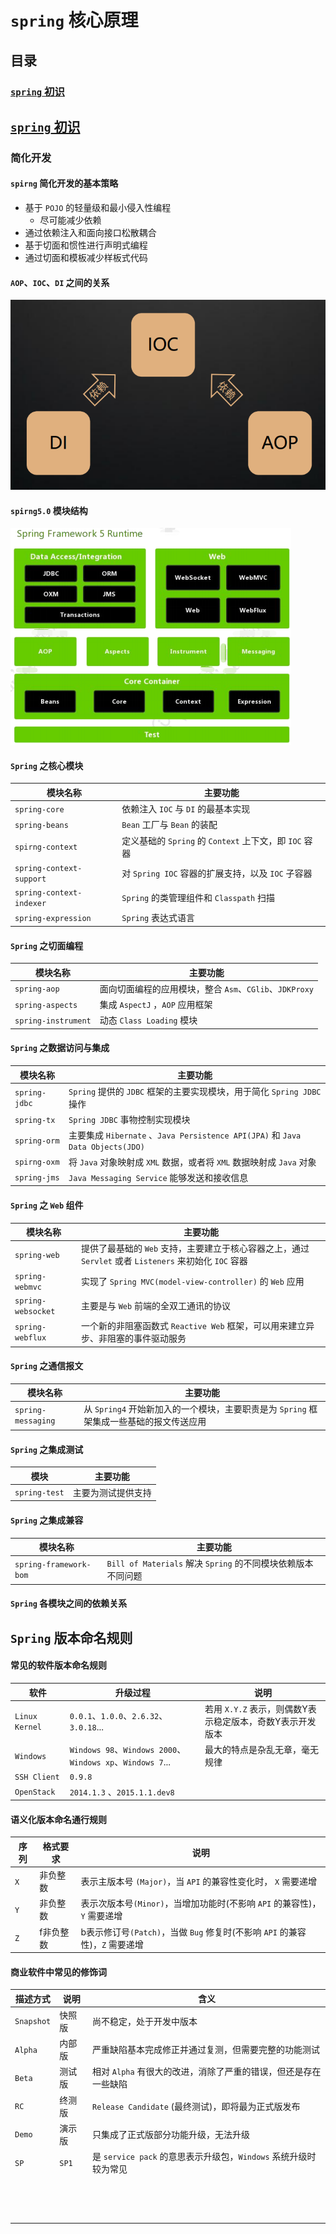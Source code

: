 # `spring` 核心原理

## 目录

### <a name="preparatory-knowing-head" href="#preparatory-knowing">`spring` 初识</a>



## <a name="preparatory-knowing" href="#preparatory-knowing-head">`spring` 初识</a>

### 简化开发

#### `spirng` 简化开发的基本策略

* 基于 `POJO` 的轻量级和最小侵入性编程
  * 尽可能减少依赖
* 通过依赖注入和面向接口松散耦合
* 基于切面和惯性进行声明式编程
* 通过切面和模板减少样板式代码

#### `AOP`、`IOC`、`DI` 之间的关系

![relation-aop-ioc-di](https://raw.githubusercontent.com/jinminer/docs/master/spring-framework/spring-preparatory-knowing/relation-aop-ioc-di.png)



#### `spirng5.0` 模块结构

![spring-framework-5-runtime](https://raw.githubusercontent.com/jinminer/docs/master/spring-framework/spring-preparatory-knowing/spring-framework-5-runtime.png)



#### `Spring` 之核心模块

| 模块名称                 | 主要功能                                               |
| ------------------------ | ------------------------------------------------------ |
| `spring-core`            | 依赖注入 `IOC` 与 `DI` 的最基本实现                    |
| `spring-beans`           | `Bean` 工厂与 `Bean` 的装配                            |
| `spirng-context`         | 定义基础的 `Spring` 的 `Context` 上下文，即 `IOC` 容器 |
| `spring-context-support` | 对 `Spring IOC` 容器的扩展支持，以及 `IOC` 子容器      |
| `spring-context-indexer` | `Spring` 的类管理组件和 `Classpath` 扫描               |
| `spring-expression`      | `Spring` 表达式语言                                    |



#### `Spring` 之切面编程

| 模块名称            | 主要功能                                                |
| ------------------- | ------------------------------------------------------- |
| `spring-aop`        | 面向切面编程的应用模块，整合 `Asm`、`CGlib`、`JDKProxy` |
| `spring-aspects`    | 集成 `AspectJ` ，`AOP` 应用框架                         |
| `spring-instrument` | 动态 `Class Loading` 模块                               |



#### `Spring` 之数据访问与集成

| 模块名称      | 主要功能                                                     |
| ------------- | ------------------------------------------------------------ |
| `spring-jdbc` | `Spring` 提供的 `JDBC` 框架的主要实现模块，用于简化 `Spring JDBC` 操作 |
| `spring-tx`   | `Spring JDBC` 事物控制实现模块                               |
| `spring-orm`  | 主要集成 `Hibernate` 、`Java Persistence API(JPA)` 和 `Java Data Objects(JDO)` |
| `spirng-oxm`  | 将 `Java` 对象映射成 `XML` 数据，或者将 `XML` 数据映射成 `Java` 对象 |
| `spring-jms`  | `Java Messaging Service` 能够发送和接收信息                  |



#### `Spring` 之 `Web` 组件



| 模块名称           | 主要功能                                                     |
| ------------------ | ------------------------------------------------------------ |
| `spring-web`       | 提供了最基础的 `Web` 支持，主要建立于核心容器之上，通过 `Servlet` 或者 `Listeners` 来初始化 `IOC` 容器 |
| `spring-webmvc`    | 实现了 `Spring MVC(model-view-controller)` 的 `Web` 应用     |
| `spring-websocket` | 主要是与 `Web` 前端的全双工通讯的协议                        |
| `spring-webflux`   | 一个新的非阻塞函数式 `Reactive Web` 框架，可以用来建立异步、非阻塞的事件驱动服务 |



#### `Spring` 之通信报文

| 模块名称           | 主要功能                                                     |
| ------------------ | ------------------------------------------------------------ |
| `spring-messaging` | 从 `Spring4` 开始新加入的一个模块，主要职责是为 `Spring` 框架集成一些基础的报文传送应用 |



#### `Spring` 之集成测试

| 模块          | 主要功能           |
| ------------- | ------------------ |
| `spring-test` | 主要为测试提供支持 |



#### `Spring` 之集成兼容

| 模块名称               | 主要功能                                                     |
| ---------------------- | ------------------------------------------------------------ |
| `spring-framework-bom` | `Bill of Materials` 解决 `Spring` 的不同模块依赖版本不同问题 |



#### `Spring` 各模块之间的依赖关系



## `Spring` 版本命名规则



#### 常见的软件版本命名规则

| 软件           | 升级过程                                                   | 说明                                                      |
| -------------- | ---------------------------------------------------------- | --------------------------------------------------------- |
| `Linux Kernel` | `0.0.1`、`1.0.0`、`2.6.32`、`3.0.18`...                    | 若用 `X.Y.Z` 表示，则偶数Y表示稳定版本，奇数Y表示开发版本 |
| `Windows`      | `Windows 98`、`Windows 2000`、`Windows xp`、`Windows 7`... | 最大的特点是杂乱无章，毫无规律                            |
| `SSH Client`   | `0.9.8`                                                    |                                                           |
| `OpenStack`    | `2014.1.3` 、`2015.1.1.dev8`                               |                                                           |



#### 语义化版本命名通行规则

| 序列 | 格式要求  | 说明                                                         |
| ---- | --------- | ------------------------------------------------------------ |
| `X`  | 非负整数  | 表示主版本号 `(Major)`，当 `API` 的兼容性变化时， `X` 需要递增 |
| `Y`  | 非负整数  | 表示次版本号`(Minor)`，当增加功能时(不影响 `API` 的兼容性)，`Y` 需要递增 |
| `Z`  | f非负整数 | b表示修订号`(Patch)`，当做 `Bug` 修复时(不影响 `API` 的兼容性)，`Z` 需要递增 |



#### 商业软件中常见的修饰词

| 描述方式   | 说明   | 含义                                                         |
| ---------- | ------ | ------------------------------------------------------------ |
| `Snapshot` | 快照版 | 尚不稳定，处于开发中版本                                     |
| `Alpha`    | 内部版 | 严重缺陷基本完成修正并通过复测，但需要完整的功能测试         |
| `Beta`     | 测试版 | 相对 `Alpha` 有很大的改进，消除了严重的错误，但还是存在一些缺陷 |
| `RC`       | 终测版 | `Release Candidate` (最终测试)，即将最为正式版发布           |
| `Demo`     | 演示版 | 只集成了正式版部分功能升级，无法升级                         |
| `SP`       | `SP1`  | 是 `service pack` 的意思表示升级包，`Windows` 系统升级时较为常见 |
|            |        |                                                              |
|            |        |                                                              |
|            |        |                                                              |
|            |        |                                                              |
|            |        |                                                              |
|            |        |                                                              |
|            |        |                                                              |
|            |        |                                                              |
|            |        |                                                              |
|            |        |                                                              |
|            |        |                                                              |
|            |        |                                                              |
|            |        |                                                              |
|            |        |                                                              |

























